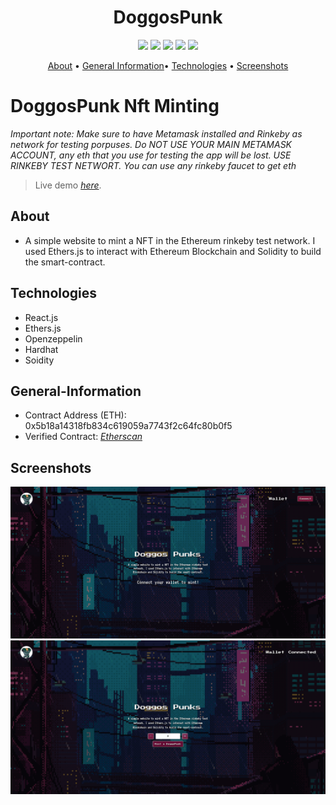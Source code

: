 <h1 align="center">DoggosPunk</h1>
<p align="center">
<img src="https://img.shields.io/badge/version-1.0-success" />
<img src="https://img.shields.io/github/issues/Jesus-fhz/doggosPunk-nft-solidity-project" />
<img src="https://img.shields.io/github/languages/count/Jesus-fhz/doggosPunk-nft-solidity-project"/>
<img src="https://img.shields.io/github/languages/top/Jesus-fhz/doggosPunk-nft-solidity-project"/>
<img src="https://img.shields.io/github/commit-activity/m/Jesus-fhz/doggosPunk-nft-solidity-project"/>
</p>
<p align="center">
  <a href="#about">About</a> •
  <a href="#general-information">General Information</a>• 
  <a href="#technologies">Technologies</a> •
  <a href="#screenshots">Screenshots</a> 
</p>

# DoggosPunk Nft Minting

_Important note: Make sure to have Metamask installed and Rinkeby as network for testing porpuses. Do NOT USE YOUR MAIN METAMASK ACCOUNT, any eth that you use for testing the app will be lost. USE RINKEBY TEST NETWORT. You can use any rinkeby faucet to get eth_

> Live demo [_here_](https://funny-khapse-2b44ce.netlify.app/).

## About

-   A simple website to mint a NFT in the Ethereum rinkeby test network. I used Ethers.js to interact with Ethereum Blockchain and Solidity to build the smart-contract.

## Technologies

-   React.js
-   Ethers.js
-   Openzeppelin
-   Hardhat
-   Soidity

## General-Information

-   Contract Address (ETH): 0x5b18a14318fb834c619059a7743f2c64fc80b0f5
-   Verified Contract: [_Etherscan_](https://rinkeby.etherscan.io/address/0x5b18a14318fb834c619059a7743f2c64fc80b0f5#code)

## Screenshots

![](src/assets/connect.png)
![](src/assets/connected.png)
